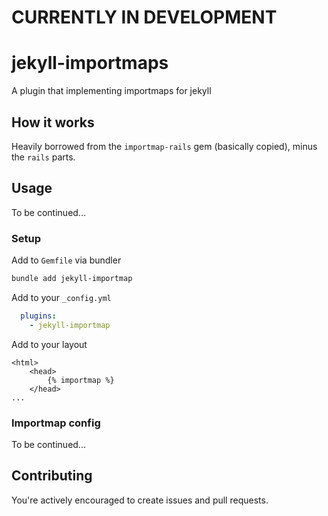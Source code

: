 <h1>CURRENTLY IN DEVELOPMENT</h1>

# jekyll-importmaps
A plugin that implementing importmaps for jekyll

## How it works
Heavily borrowed from the `importmap-rails` gem (basically copied), minus the `rails` parts.

## Usage
To be continued...

### Setup
Add to `Gemfile` via bundler
```sh
bundle add jekyll-importmap
```

Add to your `_config.yml`
```yaml
  plugins:
    - jekyll-importmap
```

Add to your layout
```
<html>
    <head>
        {% importmap %}
    </head>
...
```

### Importmap config
To be continued...

## Contributing
You're actively encouraged to create issues and pull requests.
